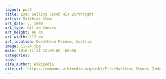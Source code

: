 ```yaml
---
layout: post
title: Esau Selling Jacob His Birthright
artist: Matthias Stom
art_date: c. 1640
art_type: Oil on Canvas
art_height: 96 cm
art_width: 117 cm
art_location: Dorotheum Museum, Austria
image: 11-24.jpg
date: 2016-11-24 12:00:00 -05:00
categories:
tags:
cite_author: Wikipedia
cite_url: https://commons.wikimedia.org/wiki/File:Matthias_Stomer_(Umkreis)_Das_Linsengericht.jpg
---
```

